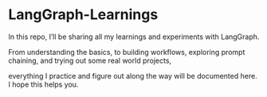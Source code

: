 # LangGraph-Learnings

In this repo, I’ll be sharing all my learnings and experiments with LangGraph. 

From understanding the basics, to building workflows, exploring prompt chaining, and trying out some real world projects,

everything I practice and figure out along the way will be documented here.
I hope this helps you.
